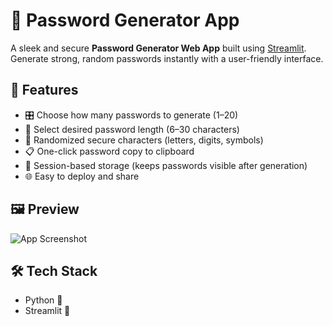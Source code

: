 # 🔐 Password Generator App

A sleek and secure **Password Generator Web App** built using [Streamlit](https://streamlit.io/). Generate strong, random passwords instantly with a user-friendly interface.

## 🚀 Features

- 🎛️ Choose how many passwords to generate (1–20)
- 📏 Select desired password length (6–30 characters)
- 🔁 Randomized secure characters (letters, digits, symbols)
- 📋 One-click password copy to clipboard
- 🧠 Session-based storage (keeps passwords visible after generation)
- 🌐 Easy to deploy and share

## 🖼️ Preview

![App Screenshot](https://i.imgur.com/your_screenshot.png) <!-- replace with actual screenshot if needed -->

## 🛠️ Tech Stack

- Python 🐍
- Streamlit 🎈

